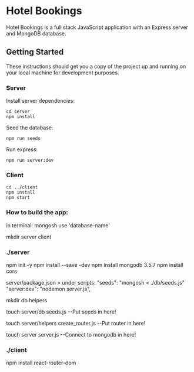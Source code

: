 # Hotel Bookings

Hotel Bookings is a full stack JavaScript application with an Express server and MongoDB database.

## Getting Started

These instructions should get you a copy of the project up and running on your local machine for development purposes.

### Server

Install server dependencies:

```
cd server
npm install
```

Seed the database:

```
npm run seeds
```

Run express:

```
npm run server:dev
```

### Client

```
cd ../client
npm install
npm start
```


### How to build the app:

in terminal:
mongosh
use 'database-name'

mkdir server client

### ./server

npm init -y
npm install --save -dev
npm install mongodb 3.5.7
npm install cors

server/package.json >
under scripts:
"seeds": "mongosh < ./db/seeds.js"
"server:dev": "nodemon server.js",

mkdir db helpers

touch server/db seeds.js
--Put seeds in here!

touch server/helpers create_router.js
--Put router in here!

touch server server.js
--Connect to mongodb in here!

### ./client

npm install react-router-dom


